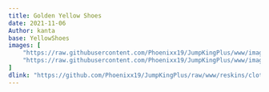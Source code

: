 ```yaml
---
title: Golden Yellow Shoes
date: 2021-11-06
Author: kanta
base: YellowShoes
images: [
    "https://raw.githubusercontent.com/Phoenixx19/JumpKingPlus/www/images/workshop/reskins/10-banner.png",
    "https://raw.githubusercontent.com/Phoenixx19/JumpKingPlus/www/images/workshop/reskins/10-hover.png"
]
dlink: "https://github.com/Phoenixx19/JumpKingPlus/raw/www/reskins/clothing/Golden%20Shoes.zip"
---
```

